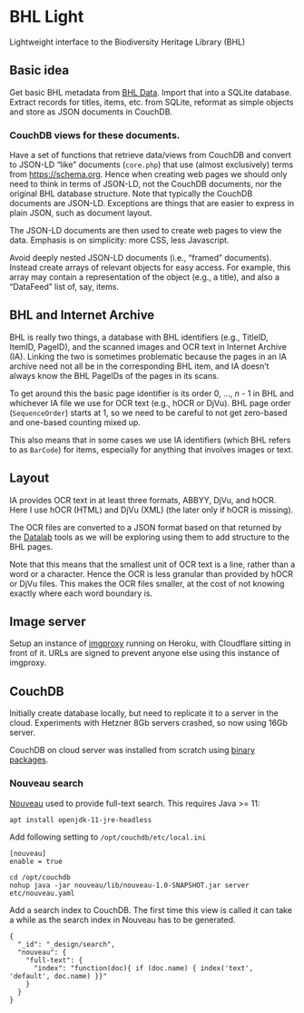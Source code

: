 # BHL Light

Lightweight interface to the Biodiversity Heritage Library (BHL)


## Basic idea

Get basic BHL metadata from [BHL Data](https://www.biodiversitylibrary.org/data/TSV). Import that into a SQLite database. Extract records for titles, items, etc. from SQLite, reformat as simple objects and store as JSON documents in CouchDB.

### CouchDB views for these documents.

Have a set of functions that retrieve data/views from CouchDB and convert to JSON-LD “like” documents (`core.php`) that use (almost exclusively) terms from https://schema.org. Hence when creating web pages we should only need to think in terms of JSON-LD, not the CouchDB documents, nor the original BHL database structure. Note that typically the CouchDB documents are JSON-LD. Exceptions are things that are easier to express in plain JSON, such as document layout.

The JSON-LD documents are then used to create web pages to view the data. Emphasis is on simplicity: more CSS, less Javascript.

Avoid deeply nested JSON-LD documents (i.e., “framed” documents). Instead create arrays of relevant objects for easy access. For example, this array may contain a representation of the object (e.g., a title), and also a “DataFeed” list of, say, items.

## BHL and Internet Archive

BHL is really two things, a database with BHL identifiers (e.g., TitleID, ItemID, PageID), and the scanned images and OCR text in Internet Archive (IA). Linking the two is sometimes problematic because the pages in an IA archive need not all be in the corresponding BHL item, and IA doesn’t always know the BHL PageIDs of the pages in its scans.

To get around this the basic page identifier is its order 0, …, *n* - 1 in BHL and whichever IA file we use for OCR text (e.g., hOCR or DjVu). BHL page order (`SequenceOrder`) starts at 1, so we need to be careful to not get zero-based and one-based counting mixed up.

This also means that in some cases we use IA identifiers (which BHL refers to as `BarCode`) for items, especially for anything that involves images or text.

## Layout

IA provides OCR text in at least three formats, ABBYY, DjVu, and hOCR. Here I use hOCR (HTML) and DjVu (XML) (the later only if hOCR is missing).

The OCR files are converted to a JSON format based on that returned by the [Datalab](https://www.datalab.to) tools as we will be exploring using them to add structure to the BHL pages.

Note that this means that the smallest unit of OCR text is a line, rather than a word or a character. Hence the OCR is less granular than provided by hOCR or DjVu files. This makes the OCR files smaller, at the cost of not knowing exactly where each word boundary is.


## Image server

Setup an instance of [imgproxy](https://imgproxy.net) running on Heroku, with Cloudflare sitting in front of it. URLs are signed to prevent anyone else using this instance of imgproxy.

## CouchDB

Initially create database locally, but need to replicate it to a  server in the cloud. Experiments with Hetzner 8Gb servers crashed, so now using 16Gb server.

CouchDB on cloud server was installed from scratch using  [binary packages](https://docs.couchdb.org/en/stable/install/unix.html#installation-using-the-apache-couchdb-convenience-binary-packages).

### Nouveau search

[Nouveau](https://neighbourhood.ie/blog/2024/10/24/first-steps-with-nouveau) used to provide full-text search. This requires Java >= 11:

```
apt install openjdk-11-jre-headless
```

Add following setting to `/opt/couchdb/etc/local.ini`

```
[nouveau]
enable = true
```

```
cd /opt/couchdb
nohup java -jar nouveau/lib/nouveau-1.0-SNAPSHOT.jar server etc/nouveau.yaml
```

Add a search index to CouchDB. The first time this view is called it can take a while as the search index in Nouveau has to be generated.

```
{
  "_id": "_design/search",
  "nouveau": {
    "full-text": {
      "index": "function(doc){ if (doc.name) { index('text', 'default', doc.name) }}"
    }
  }
}
```



